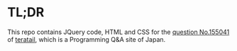 # TL;DR

This repo contains JQuery code, HTML and CSS for the [question No.155041](https://teratail.com/questions/155041) of [teratail](https://teratail.com/), which is a Programming Q&A site of Japan.
